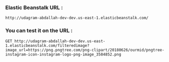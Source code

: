 ### Elastic Beanstalk URL :  
	http://udagram-abdallah-dev-dev.us-east-1.elasticbeanstalk.com/

### You can test it on the URL : 
	GET http://udagram-abdallah-dev-dev.us-east-1.elasticbeanstalk.com/filteredimage?image_url=https://png.pngtree.com/png-clipart/20180626/ourmid/pngtree-instagram-icon-instagram-logo-png-image_3584852.png



